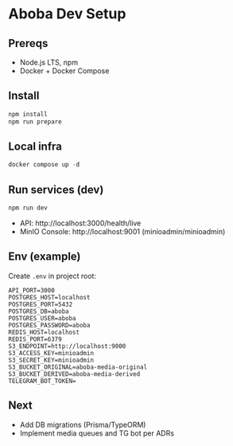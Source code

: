 # Aboba Dev Setup

## Prereqs
- Node.js LTS, npm
- Docker + Docker Compose

## Install
```powershell
npm install
npm run prepare
```

## Local infra
```powershell
docker compose up -d
```

## Run services (dev)
```powershell
npm run dev
```

- API: http://localhost:3000/health/live
- MinIO Console: http://localhost:9001 (minioadmin/minioadmin)

## Env (example)
Create `.env` in project root:
```
API_PORT=3000
POSTGRES_HOST=localhost
POSTGRES_PORT=5432
POSTGRES_DB=aboba
POSTGRES_USER=aboba
POSTGRES_PASSWORD=aboba
REDIS_HOST=localhost
REDIS_PORT=6379
S3_ENDPOINT=http://localhost:9000
S3_ACCESS_KEY=minioadmin
S3_SECRET_KEY=minioadmin
S3_BUCKET_ORIGINAL=aboba-media-original
S3_BUCKET_DERIVED=aboba-media-derived
TELEGRAM_BOT_TOKEN=
```

## Next
- Add DB migrations (Prisma/TypeORM)
- Implement media queues and TG bot per ADRs

